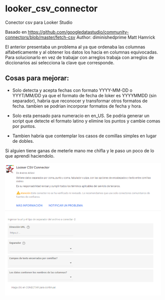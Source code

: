 # looker_csv_connector
Conector csv para Looker Studio

Basado en https://github.com/googledatastudio/community-connectors/blob/master/fetch-csv Author: diminishedprime Matt Hamrick

El anterior presentaba un problema al ya que ordenaba las columnas alfabeticamente y al obtener los datos los hacia en columnas equivocadas. Para solucionarlo en vez de trabajar con arreglos trabaja con arreglos de diccionarios asi selecciona la clave que corresponde.

## Cosas para mejorar:

- Solo detecta y acepta fechas con formato YYYY-MM-DD o YYYT/MM/DD ya que el formato de fecha de loker es YYYYMMDD (sin separador), habria que reconocer y transformar otros formatos de fecha. tambien se podrian incorporar formatos de fecha y hora.

- Solo esta pensado para numeracio en en_US. Se podria generar un script que detecte el formato latino y elimine los puntos y cambie comas por puntos.

- Tambien habria que contemplar los casos de comillas simples en lugar de dobles.

Si alguien tiene ganas de meterle mano me chifla y le paso un poco de lo que aprendi haciendolo.



![alt text](https://github.com/garzamorada/looker_csv_connector/blob/main/connector.png?raw=true)
